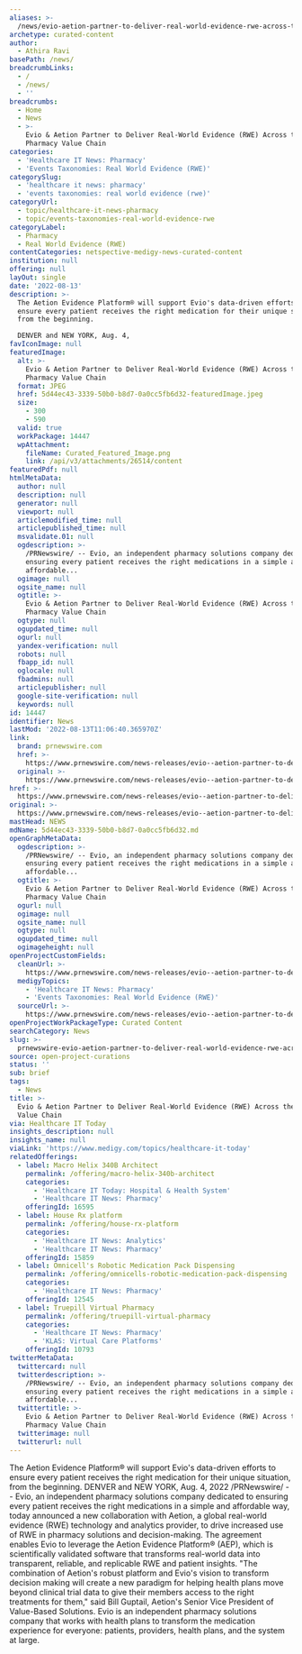 ```yaml
---
aliases: >-
  /news/evio-aetion-partner-to-deliver-real-world-evidence-rwe-across-the-pharmacy-value-chain
archetype: curated-content
author:
  - Athira Ravi
basePath: /news/
breadcrumbLinks:
  - /
  - /news/
  - ''
breadcrumbs:
  - Home
  - News
  - >-
    Evio & Aetion Partner to Deliver Real-World Evidence (RWE) Across the
    Pharmacy Value Chain
categories:
  - 'Healthcare IT News: Pharmacy'
  - 'Events Taxonomies: Real World Evidence (RWE)'
categorySlug:
  - 'healthcare it news: pharmacy'
  - 'events taxonomies: real world evidence (rwe)'
categoryUrl:
  - topic/healthcare-it-news-pharmacy
  - topic/events-taxonomies-real-world-evidence-rwe
categoryLabel:
  - Pharmacy
  - Real World Evidence (RWE)
contentCategories: netspective-medigy-news-curated-content
institution: null
offering: null
layOut: single
date: '2022-08-13'
description: >-
  The Aetion Evidence Platform® will support Evio's data-driven efforts to
  ensure every patient receives the right medication for their unique situation,
  from the beginning.

  DENVER and NEW YORK, Aug. 4,
favIconImage: null
featuredImage:
  alt: >-
    Evio & Aetion Partner to Deliver Real-World Evidence (RWE) Across the
    Pharmacy Value Chain
  format: JPEG
  href: 5d44ec43-3339-50b0-b8d7-0a0cc5fb6d32-featuredImage.jpeg
  size:
    - 300
    - 590
  valid: true
  workPackage: 14447
  wpAttachment:
    fileName: Curated_Featured_Image.png
    link: /api/v3/attachments/26514/content
featuredPdf: null
htmlMetaData:
  author: null
  description: null
  generator: null
  viewport: null
  articlemodified_time: null
  articlepublished_time: null
  msvalidate.01: null
  ogdescription: >-
    /PRNewswire/ -- Evio, an independent pharmacy solutions company dedicated to
    ensuring every patient receives the right medications in a simple and
    affordable...
  ogimage: null
  ogsite_name: null
  ogtitle: >-
    Evio & Aetion Partner to Deliver Real-World Evidence (RWE) Across the
    Pharmacy Value Chain
  ogtype: null
  ogupdated_time: null
  ogurl: null
  yandex-verification: null
  robots: null
  fbapp_id: null
  oglocale: null
  fbadmins: null
  articlepublisher: null
  google-site-verification: null
  keywords: null
id: 14447
identifier: News
lastMod: '2022-08-13T11:06:40.365970Z'
link:
  brand: prnewswire.com
  href: >-
    https://www.prnewswire.com/news-releases/evio--aetion-partner-to-deliver-real-world-evidence-rwe-across-the-pharmacy-value-chain-301599302.html
  original: >-
    https://www.prnewswire.com/news-releases/evio--aetion-partner-to-deliver-real-world-evidence-rwe-across-the-pharmacy-value-chain-301599302.html
href: >-
  https://www.prnewswire.com/news-releases/evio--aetion-partner-to-deliver-real-world-evidence-rwe-across-the-pharmacy-value-chain-301599302.html
original: >-
  https://www.prnewswire.com/news-releases/evio--aetion-partner-to-deliver-real-world-evidence-rwe-across-the-pharmacy-value-chain-301599302.html
mastHead: NEWS
mdName: 5d44ec43-3339-50b0-b8d7-0a0cc5fb6d32.md
openGraphMetaData:
  ogdescription: >-
    /PRNewswire/ -- Evio, an independent pharmacy solutions company dedicated to
    ensuring every patient receives the right medications in a simple and
    affordable...
  ogtitle: >-
    Evio & Aetion Partner to Deliver Real-World Evidence (RWE) Across the
    Pharmacy Value Chain
  ogurl: null
  ogimage: null
  ogsite_name: null
  ogtype: null
  ogupdated_time: null
  ogimageheight: null
openProjectCustomFields:
  cleanUrl: >-
    https://www.prnewswire.com/news-releases/evio--aetion-partner-to-deliver-real-world-evidence-rwe-across-the-pharmacy-value-chain-301599302.html
  medigyTopics:
    - 'Healthcare IT News: Pharmacy'
    - 'Events Taxonomies: Real World Evidence (RWE)'
  sourceUrl: >-
    https://www.prnewswire.com/news-releases/evio--aetion-partner-to-deliver-real-world-evidence-rwe-across-the-pharmacy-value-chain-301599302.html
openProjectWorkPackageType: Curated Content
searchCategory: News
slug: >-
  prnewswire-evio-aetion-partner-to-deliver-real-world-evidence-rwe-across-the-pharmacy-value-chain
source: open-project-curations
status: ''
sub: brief
tags:
  - News
title: >-
  Evio & Aetion Partner to Deliver Real-World Evidence (RWE) Across the Pharmacy
  Value Chain
via: Healthcare IT Today
insights_description: null
insights_name: null
viaLink: 'https://www.medigy.com/topics/healthcare-it-today'
relatedOfferings:
  - label: Macro Helix 340B Architect
    permalink: /offering/macro-helix-340b-architect
    categories:
      - 'Healthcare IT Today: Hospital & Health System'
      - 'Healthcare IT News: Pharmacy'
    offeringId: 16595
  - label: House Rx platform
    permalink: /offering/house-rx-platform
    categories:
      - 'Healthcare IT News: Analytics'
      - 'Healthcare IT News: Pharmacy'
    offeringId: 15859
  - label: Omnicell's Robotic Medication Pack Dispensing
    permalink: /offering/omnicells-robotic-medication-pack-dispensing
    categories:
      - 'Healthcare IT News: Pharmacy'
    offeringId: 12545
  - label: Truepill Virtual Pharmacy
    permalink: /offering/truepill-virtual-pharmacy
    categories:
      - 'Healthcare IT News: Pharmacy'
      - 'KLAS: Virtual Care Platforms'
    offeringId: 10793
twitterMetaData:
  twittercard: null
  twitterdescription: >-
    /PRNewswire/ -- Evio, an independent pharmacy solutions company dedicated to
    ensuring every patient receives the right medications in a simple and
    affordable...
  twittertitle: >-
    Evio & Aetion Partner to Deliver Real-World Evidence (RWE) Across the
    Pharmacy Value Chain
  twitterimage: null
  twitterurl: null
---
```

<p>The Aetion Evidence Platform® will support Evio's data-driven efforts to ensure every patient receives the right medication for their unique situation, from the beginning.
DENVER and NEW YORK, Aug. 4, 2022 /PRNewswire/ -- Evio, an independent pharmacy solutions company dedicated to ensuring every patient receives the right medications in a simple and affordable way, today announced a new collaboration with Aetion, a global real-world evidence (RWE) technology and analytics provider, to drive increased use of RWE in pharmacy solutions and decision-making.
The agreement enables Evio to leverage the Aetion Evidence Platform® (AEP), which is scientifically validated software that transforms real-world data into transparent, reliable, and replicable RWE and patient insights.
"The combination of Aetion's robust platform and Evio's vision to transform decision making will create a new paradigm for helping health plans move beyond clinical trial data to give their members access to the right treatments for them," said Bill Guptail, Aetion's Senior Vice President of Value-Based Solutions.
Evio is an independent pharmacy solutions company that works with health plans to transform the medication experience for everyone: patients, providers, health plans, and the system at large.</p>